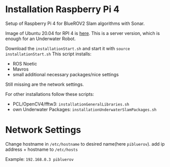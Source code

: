 # Installation Raspberry Pi 4

Setup of Raspberry Pi 4 for BlueROV2 Slam algorithms with Sonar.

Image of Ubuntu 20.04 for RPI 4 is [here](https://ubuntu.com/download/raspberry-pi).
This is a server version, which is enough for an Underwater Robot.

Download the `installationStart.sh` and start it with `source installationStart.sh`
This script installs:
* ROS Noetic
* Mavros
* small additional necessary packages/nice settings

Still missing are the network settings.

For other installations follow these scripts:

* PCL/OpenCV4/fftw3: `installationGeneralLibraries.sh`
* own Underwater Packages: `installationUnderwaterSlamPackages.sh`


# Network Settings

Change hostname in `/etc/hostname` to desired name(here `pibluerov`).
add ip address + hostname to `/etc/hosts`

Example: `192.168.0.3 pibluerov`
